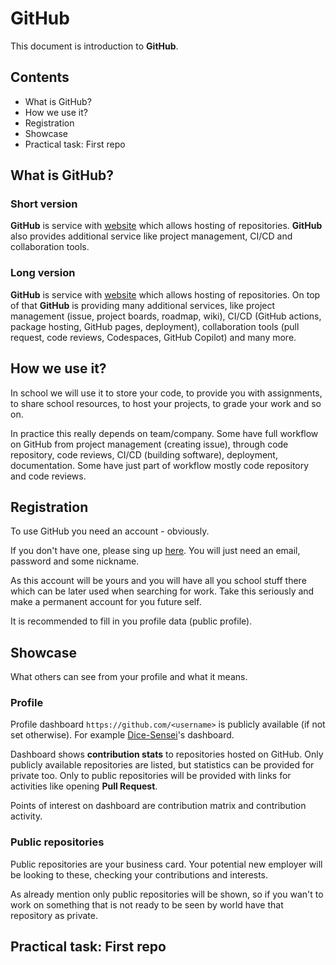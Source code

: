 # GitHub

This document is introduction to **GitHub**.

## Contents

- What is GitHub?
- How we use it?
- Registration
- Showcase
- Practical task: First repo

## What is GitHub?

### Short version

**GitHub** is service with [website](https://github.com/) which allows hosting of repositories. **GitHub** also provides additional service like project management, CI/CD and collaboration tools.

### Long version

**GitHub** is service with [website](https://github.com/) which allows hosting of repositories. On top of that **GitHub** is providing many additional services, like project management (issue, project boards, roadmap, wiki), CI/CD (GitHub actions, package hosting, GitHub pages, deployment), collaboration tools (pull request, code reviews, Codespaces, GitHub Copilot) and many more.

## How we use it?

In school we will use it to store your code, to provide you with assignments, to share school resources, to host your projects, to grade your work and so on.

In practice this really depends on team/company. Some have full workflow on GitHub from project management (creating issue), through code repository, code reviews, CI/CD (building software), deployment, documentation. Some have just part of workflow mostly code repository and code reviews.

## Registration

To use GitHub you need an account - obviously.

If you don't have one, please sing up [here](https://github.com/signup). You will just need an email, password and some nickname.

As this account will be yours and you will have all you school stuff there which can be later used when searching for work. Take this seriously and make a permanent account for you future self.

It is recommended to fill in you profile data (public profile).

## Showcase

What others can see from your profile and what it means.

### Profile

Profile dashboard `https://github.com/<username>` is publicly available (if not set otherwise). For example [Dice-Sensei](https://github.com/Dice-Sensei)'s dashboard.

Dashboard shows **contribution stats** to repositories hosted on GitHub. Only publicly available repositories are listed, but statistics can be provided for private too. Only to public repositories will be provided with links for activities like opening **Pull Request**.

Points of interest on dashboard are contribution matrix and contribution activity.

### Public repositories

Public repositories are your business card. Your potential new employer will be looking to these, checking your contributions and interests.

As already mention only public repositories will be shown, so if you wan't to work on something that is not ready to be seen by world have that repository as private.

## Practical task: First repo
